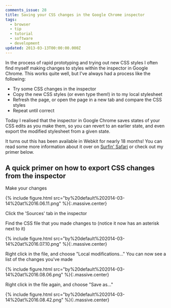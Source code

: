 ```yaml
---
comments_issue: 28
title: Saving your CSS changes in the Google Chrome inspector
tags:
  - browser
  - tip
  - tutorial
  - software
  - development
updated: 2013-03-13T00:00:00.000Z
---
```

In the process of rapid prototyping and trying out new CSS styles I often find myself making changes to styles within the inspector in Google Chrome. This works quite well, but I've always had a process like the following:

<!-- more -->

- Try some CSS changes in the inspector
- Copy the new CSS styles (or even type them!) in to my local stylesheet
- Refresh the page, or open the page in a new tab and compare the CSS styles
- Repeat until correct

Today I realised that the inspector in Google Chrome saves states of your CSS edits as you make them, so you can revert to an earlier state, and even export the modified stylesheet from a given state.

It turns out this has been available in Webkit for nearly 18 months! You can read some more information about it over on [Surfin' Safari](http://www.webkit.org/blog/1463/web-inspector-styles-enhanced/) or check out my primer below.

## A quick primer on how to export CSS changes from the inspector

Make your changes

{% include figure.html src="by%20default%202014-03-14%20at%2016.06.11.png" %}{:.massive.center}

Click the 'Sources' tab in the inspector

Find the CSS file that you made changes to (notice it now has an asterisk next to it)

{% include figure.html src="by%20default%202014-03-14%20at%2016.07.10.png" %}{:.massive.center}

Right click in the file, and choose "Local modifications..."
  You can now see a list of the changes you've made

{% include figure.html src="by%20default%202014-03-14%20at%2016.08.06.png" %}{:.massive.center}

Right click in the file again, and choose "Save as..."

{% include figure.html src="by%20default%202014-03-14%20at%2016.08.42.png" %}{:.massive.center}
